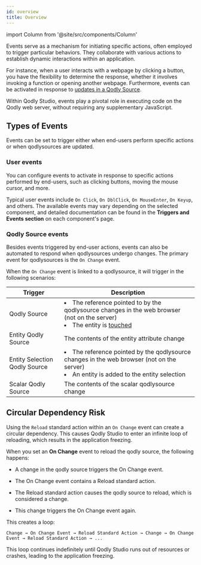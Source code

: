```yaml
---
id: overview
title: Overview
---
```


import Column from '@site/src/components/Column'


Events serve as a mechanism for initiating specific actions, often employed to trigger particular behaviors. They collaborate with various actions to establish dynamic interactions within an application.

For instance, when a user interacts with a webpage by clicking a button, you have the flexibility to determine the response, whether it involves invoking a function or opening another webpage. Furthermore, events can be activated in response to [updates in a Qodly Source](#qodly-source-events).

Within Qodly Studio, events play a pivotal role in executing code on the Qodly web server, without requiring any supplementary JavaScript.



## Types of Events

Events can be set to trigger either when end-users perform specific actions or when qodlysources are updated.

### User events

You can configure events to activate in response to specific actions performed by end-users, such as clicking buttons, moving the mouse cursor, and more.

Typical user events include `On Click`, `On DblClick`, `On MouseEnter`, `On Keyup`, and others. The available events may vary depending on the selected component, and detailed documentation can be found in the **Triggers and Events section** on each component's page.

### Qodly Source events

Besides events triggered by end-user actions, events can also be automated to respond when qodlysources undergo changes. The primary event for qodlysources is the `On Change` event.

When the `On Change` event is linked to a qodlysource, it will trigger in the following scenarios:

|Trigger|Description|
|---|---|
|Qodly Source|<li>The reference pointed to by the qodlysource changes in the web browser (not on the server)</li><li>The entity is [touched](../../language/EntityClass.md#touched)</li>|
|Entity Qodly Source|The contents of the entity attribute change|
|Entity Selection Qodly Source| <li>The reference pointed by the qodlysource changes in the web browser (not on the server)</li><li>An entity is added to the entity selection</li>|
|Scalar Qodly Source|The contents of the scalar qodlysource change|

## Circular Dependency Risk

Using the `Reload` standard action within an `On Change` event can create a circular dependency. This causes Qodly Studio to enter an infinite loop of reloading, which results in the application freezing.

When you set an **On Change** event to reload the qodly source, the following happens:

- A change in the qodly source triggers the On Change event.

- The On Change event contains a Reload standard action.

- The Reload standard action causes the qodly source to reload, which is considered a change.

- This change triggers the On Change event again.

This creates a loop:

    Change → On Change Event → Reload Standard Action → Change → On Change Event → Reload Standard Action → ...

This loop continues indefinitely until Qodly Studio runs out of resources or crashes, leading to the application freezing.

